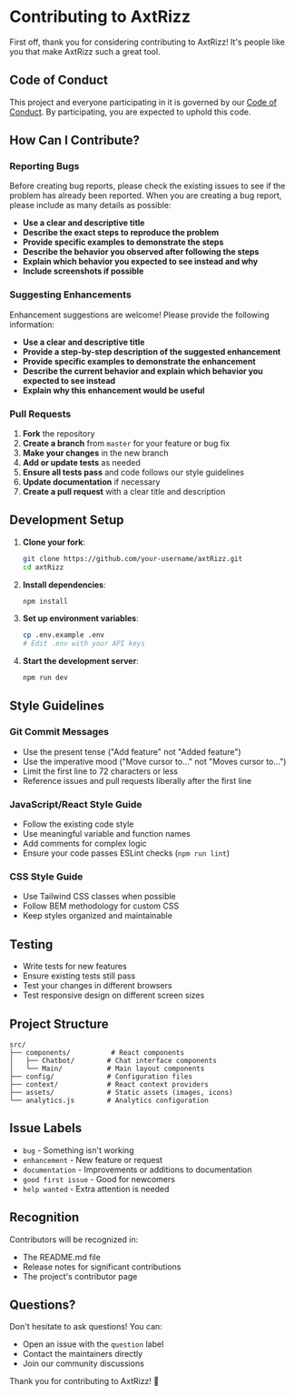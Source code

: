 # Contributing to AxtRizz

First off, thank you for considering contributing to AxtRizz! It's people like you that make AxtRizz such a great tool.

## Code of Conduct

This project and everyone participating in it is governed by our [Code of Conduct](CODE_OF_CONDUCT.md). By participating, you are expected to uphold this code.

## How Can I Contribute?

### Reporting Bugs

Before creating bug reports, please check the existing issues to see if the problem has already been reported. When you are creating a bug report, please include as many details as possible:

- **Use a clear and descriptive title**
- **Describe the exact steps to reproduce the problem**
- **Provide specific examples to demonstrate the steps**
- **Describe the behavior you observed after following the steps**
- **Explain which behavior you expected to see instead and why**
- **Include screenshots if possible**

### Suggesting Enhancements

Enhancement suggestions are welcome! Please provide the following information:

- **Use a clear and descriptive title**
- **Provide a step-by-step description of the suggested enhancement**
- **Provide specific examples to demonstrate the enhancement**
- **Describe the current behavior and explain which behavior you expected to see instead**
- **Explain why this enhancement would be useful**

### Pull Requests

1. **Fork** the repository
2. **Create a branch** from `master` for your feature or bug fix
3. **Make your changes** in the new branch
4. **Add or update tests** as needed
5. **Ensure all tests pass** and code follows our style guidelines
6. **Update documentation** if necessary
7. **Create a pull request** with a clear title and description

## Development Setup

1. **Clone your fork**:
   ```bash
   git clone https://github.com/your-username/axtRizz.git
   cd axtRizz
   ```

2. **Install dependencies**:
   ```bash
   npm install
   ```

3. **Set up environment variables**:
   ```bash
   cp .env.example .env
   # Edit .env with your API keys
   ```

4. **Start the development server**:
   ```bash
   npm run dev
   ```

## Style Guidelines

### Git Commit Messages

- Use the present tense ("Add feature" not "Added feature")
- Use the imperative mood ("Move cursor to..." not "Moves cursor to...")
- Limit the first line to 72 characters or less
- Reference issues and pull requests liberally after the first line

### JavaScript/React Style Guide

- Follow the existing code style
- Use meaningful variable and function names
- Add comments for complex logic
- Ensure your code passes ESLint checks (`npm run lint`)

### CSS Style Guide

- Use Tailwind CSS classes when possible
- Follow BEM methodology for custom CSS
- Keep styles organized and maintainable

## Testing

- Write tests for new features
- Ensure existing tests still pass
- Test your changes in different browsers
- Test responsive design on different screen sizes

## Project Structure

```
src/
├── components/          # React components
│   ├── Chatbot/        # Chat interface components
│   └── Main/           # Main layout components
├── config/             # Configuration files
├── context/            # React context providers
├── assets/             # Static assets (images, icons)
└── analytics.js        # Analytics configuration
```

## Issue Labels

- `bug` - Something isn't working
- `enhancement` - New feature or request
- `documentation` - Improvements or additions to documentation
- `good first issue` - Good for newcomers
- `help wanted` - Extra attention is needed

## Recognition

Contributors will be recognized in:
- The README.md file
- Release notes for significant contributions
- The project's contributor page

## Questions?

Don't hesitate to ask questions! You can:
- Open an issue with the `question` label
- Contact the maintainers directly
- Join our community discussions

Thank you for contributing to AxtRizz! 🚀

